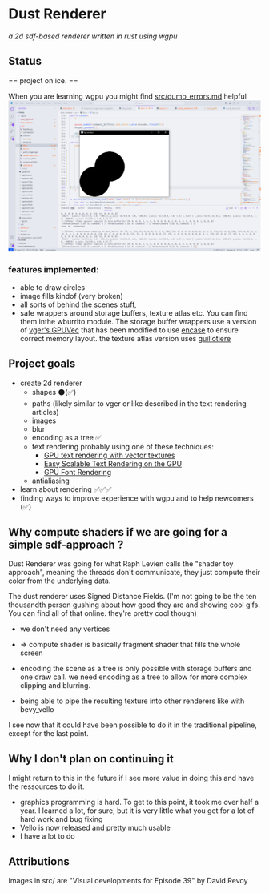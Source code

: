 # Dust Renderer 
*a 2d sdf-based renderer written in rust using wgpu*
## Status
== project on ice. ==

When you are learning wgpu you might find [src/dumb_errors.md](src/dumb_errors.md) helpful
![vscode with dust renderer window open, rendering two black circles](https://github.com/quilde/dust_renderer/blob/main/src/rendering3.PNG)
### features implemented:
- able to draw circles
- image fills kindof (very broken)
- all sorts of behind the scenes stuff, 
- safe wrappers around storage buffers, texture atlas etc. You can find them inthe wburrito module. The storage buffer wrappers use a version of [vger's GPUVec](https://github.com/audulus/vger-rs/blob/main/src/gpu_vec.rs) that has been modified to use [encase](https://crates.io/crates/encase) to ensure correct memory layout. the texture atlas version uses [guillotiere](https://crates.io/crates/guillotiere)


## Project goals
- create 2d renderer
    - shapes ⚫(✅)
    - paths (likely similar to vger or like described in the text rendering articles)
    - images 
    - blur 
    - encoding as a tree ✅
    - text rendering probably using one of these techniques:
        - [GPU text rendering with vector textures](https://wdobbie.com/post/gpu-text-rendering-with-vector-textures/)
        - [Easy Scalable Text Rendering on the GPU](https://medium.com/@evanwallace/easy-scalable-text-rendering-on-the-gpu-c3f4d782c5ac)
        - [GPU Font Rendering](https://github.com/GreenLightning/gpu-font-rendering)
    - antialiasing
- learn about rendering ✅✅✅
- finding ways to improve experience with wgpu and to help newcomers (✅)

## Why compute shaders if we are going for a simple sdf-approach ?
Dust Renderer was going for what Raph Levien calls the "shader toy approach", meaning the threads don't communicate, they just compute their color from the underlying data.

The dust renderer uses Signed Distance Fields. (I'm not going to be the ten thousandth person gushing about how good they are and showing cool gifs. You can find all of that online. they're pretty cool though)

- we don't need any vertices
- => compute shader is basically fragment shader that fills the whole screen
- encoding the scene as a tree is only possible with storage buffers and one draw call. we need encoding as a tree to allow for more complex clipping and blurring. 

- being able to pipe the resulting texture into other renderers like with bevy_vello

I see now that it could have been possible to do it in the traditional pipeline, except for the last point.

## Why I don't plan on continuing it

I might return to this in the future if I see more value in doing this and have the ressources to do it. 

- graphics programming is hard. To get to this point, it took me over half a year. I learned a lot, for sure, but it is very little what you get for a lot of hard work and bug fixing 
- Vello is now released and pretty much usable
- I have a lot to do

##  Attributions
Images in src/ are "Visual developments for Episode 39" by David Revoy 